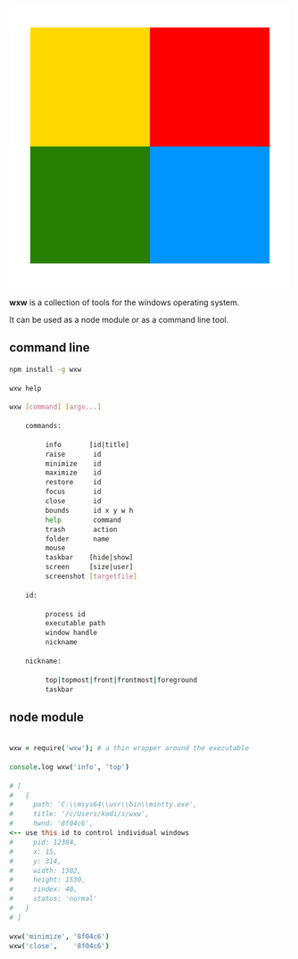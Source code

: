 
<p align="center"><img src="img/about.png"></p>

**wxw** is a collection of tools for the windows operating system.

It can be used as a node module or as a command line tool.

## command line

```sh
npm install -g wxw

wxw help

wxw [command] [args...]

    commands:

         info       [id|title]
         raise       id
         minimize    id
         maximize    id
         restore     id
         focus       id
         close       id
         bounds      id x y w h
         help        command
         trash       action
         folder      name
         mouse
         taskbar    [hide|show]
         screen     [size|user]
         screenshot [targetfile]

    id:

         process id
         executable path
         window handle
         nickname

    nickname:

         top|topmost|front|frontmost|foreground
         taskbar

```

## node module

```coffeescript

wxw = require('wxw'); # a thin wrapper around the executable

console.log wxw('info', 'top')

# [
#   {
#     path: 'C:\\msys64\\usr\\bin\\mintty.exe',
#     title: '/c/Users/kodi/s/wxw',
#     hwnd: '8f04c6',
<-- use this id to control individual windows
#     pid: 12384,
#     x: 15,
#     y: 314,
#     width: 1302,
#     height: 1530,
#     zindex: 40,
#     status: 'normal'
#   }
# ]

wxw('minimize', '8f04c6')
wxw('close',    '8f04c6')

```